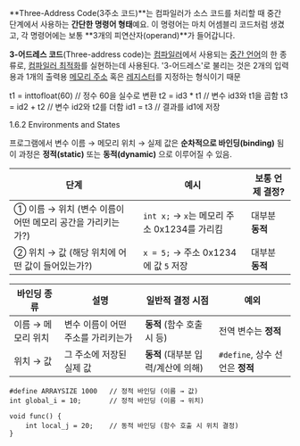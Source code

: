 
**Three-Address Code(3주소 코드)**는 컴파일러가 소스 코드를 처리할 때 중간 단계에서 사용하는 **간단한 명령어 형태**예요. 이 명령어는 마치 어셈블리 코드처럼 생겼고, 각 명령어에는 보통 **3개의 피연산자(operand)**가 들어갑니다.

**3-어드레스 코드**(Three-address code)는 [컴파일러](https://ko.wikipedia.org/wiki/%EC%BB%B4%ED%8C%8C%EC%9D%BC%EB%9F%AC "컴파일러")에서 사용되는 [중간 언어](https://ko.wikipedia.org/wiki/%EC%A4%91%EA%B0%84_%EC%96%B8%EC%96%B4 "중간 언어")의 한 종류로, [컴파일러 최적화](https://ko.wikipedia.org/wiki/%EC%BB%B4%ED%8C%8C%EC%9D%BC%EB%9F%AC_%EC%B5%9C%EC%A0%81%ED%99%94 "컴파일러 최적화")를 실현하는데 사용된다. '3-어드레스'로 불리는 것은 2개의 입력용과 1개의 출력용 [메모리 주소](https://ko.wikipedia.org/wiki/%EB%A9%94%EB%AA%A8%EB%A6%AC_%EC%A3%BC%EC%86%8C "메모리 주소") 혹은 [레지스터](https://ko.wikipedia.org/wiki/%ED%94%84%EB%A1%9C%EC%84%B8%EC%84%9C_%EB%A0%88%EC%A7%80%EC%8A%A4%ED%84%B0 "프로세서 레지스터")를 지정하는 형식이기 때문

t1 = inttofloat(60)   // 정수 60을 실수로 변환
t2 = id3 * t1         // 변수 id3와 t1을 곱함
t3 = id2 + t2         // 변수 id2와 t2를 더함
id1 = t3              // 결과를 id1에 저장


1.6.2 Environments and States

프로그램에서 변수 이름 → 메모리 위치 → 실제 값은 **순차적으로 바인딩(binding)** 됨
이 과정은 **정적(static)** 또는 **동적(dynamic)** 으로 이루어질 수 있음.

| 단계                                   | 예시                                 | 보통 언제 결정?  |
| ------------------------------------ | ---------------------------------- | ---------- |
| ① 이름 → 위치 (변수 이름이 어떤 메모리 공간을 가리키는가?) | `int x;` → `x`는 메모리 주소 0x1234를 가리킴 | 대부분 **동적** |
| ② 위치 → 값 (해당 위치에 어떤 값이 들어있는가?)       | `x = 5;` → 주소 0x1234에 값 `5` 저장     | 대부분 **동적** |

| 바인딩 종류      | 설명                  | 일반적 결정 시점              | 예외                       |
| ----------- | ------------------- | ---------------------- | ------------------------ |
| 이름 → 메모리 위치 | 변수 이름이 어떤 주소를 가리키는가 | **동적** (함수 호출 시 등)     | 전역 변수는 **정적**            |
| 위치 → 값      | 그 주소에 저장된 실제 값      | **동적** (대부분 입력/계산에 의해) | `#define`, 상수 선언은 **정적** |

```
#define ARRAYSIZE 1000   // 정적 바인딩 (이름 → 값)
int global_i = 10;       // 정적 바인딩 (이름 → 위치)

void func() {
    int local_j = 20;    // 동적 바인딩 (함수 호출 시 위치 결정)
}

```